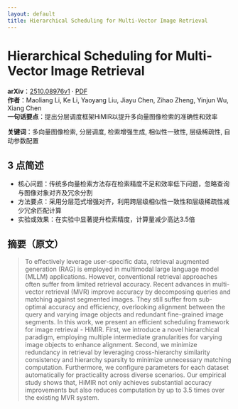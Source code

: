```yaml
---
layout: default
title: Hierarchical Scheduling for Multi-Vector Image Retrieval
---
```


# Hierarchical Scheduling for Multi-Vector Image Retrieval
**arXiv**：[2510.08976v1](https://arxiv.org/abs/2510.08976) · [PDF](https://arxiv.org/pdf/2510.08976.pdf)  
**作者**：Maoliang Li, Ke Li, Yaoyang Liu, Jiayu Chen, Zihao Zheng, Yinjun Wu, Xiang Chen  
**一句话要点**：提出分层调度框架HiMIR以提升多向量图像检索的准确性和效率

**关键词**：多向量图像检索, 分层调度, 检索增强生成, 相似性一致性, 层级稀疏性, 自动参数配置

## 3 点简述
- 核心问题：传统多向量检索方法存在检索精度不足和效率低下问题，忽略查询与图像对象对齐及冗余分割
- 方法要点：采用分层范式增强对齐，利用跨层级相似性一致性和层级稀疏性减少冗余匹配计算
- 实验或效果：在实验中显著提升检索精度，计算量减少高达3.5倍

## 摘要（原文）

> To effectively leverage user-specific data, retrieval augmented generation
> (RAG) is employed in multimodal large language model (MLLM) applications.
> However, conventional retrieval approaches often suffer from limited retrieval
> accuracy. Recent advances in multi-vector retrieval (MVR) improve accuracy by
> decomposing queries and matching against segmented images. They still suffer
> from sub-optimal accuracy and efficiency, overlooking alignment between the
> query and varying image objects and redundant fine-grained image segments. In
> this work, we present an efficient scheduling framework for image retrieval -
> HiMIR. First, we introduce a novel hierarchical paradigm, employing multiple
> intermediate granularities for varying image objects to enhance alignment.
> Second, we minimize redundancy in retrieval by leveraging cross-hierarchy
> similarity consistency and hierarchy sparsity to minimize unnecessary matching
> computation. Furthermore, we configure parameters for each dataset
> automatically for practicality across diverse scenarios. Our empirical study
> shows that, HiMIR not only achieves substantial accuracy improvements but also
> reduces computation by up to 3.5 times over the existing MVR system.

